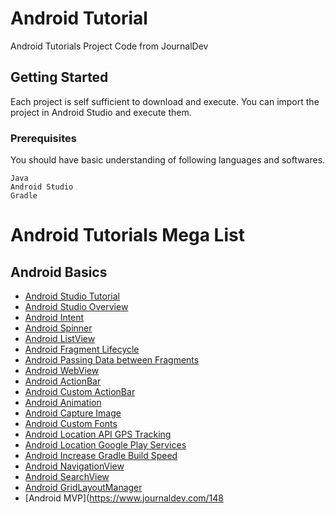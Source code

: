 # Android Tutorial

Android Tutorials Project Code from JournalDev

## Getting Started

Each project is self sufficient to download and execute. You can import the project in Android Studio and execute them.

### Prerequisites

You should have basic understanding of following languages and softwares.

```
Java
Android Studio
Gradle
```

# Android Tutorials Mega List

## Android Basics
* [Android Studio Tutorial](https://www.journaldev.com/8988/android-studio-tutorial-hello-world-app)
* [Android Studio Overview](https://www.journaldev.com/9319/android-studio-project-structure-compiler-proguard)
* [Android Intent](https://www.journaldev.com/9044/android-intent-handling-between-activities-example-tutorial)
* [Android Spinner](https://www.journaldev.com/9231/android-spinner-drop-down-list)
* [Android ListView](https://www.journaldev.com/9247/android-listview-example-tutorial)
* [Android Fragment Lifecycle](https://www.journaldev.com/9266/android-fragment-lifecycle)
* [Android Passing Data between Fragments](https://www.journaldev.com/14207/android-passing-data-between-fragments)
* [Android WebView](https://www.journaldev.com/9333/android-webview-example-tutorial)
* [Android ActionBar](https://www.journaldev.com/9357/android-actionbar-example-tutorial)
* [Android Custom ActionBar](https://www.journaldev.com/9952/android-custom-action-bar-example-tutorial)
* [Android Animation](https://www.journaldev.com/9481/android-animation-example)
* [Android Capture Image](https://www.journaldev.com/13270/android-capture-image-camera-gallery)
* [Android Custom Fonts](https://www.journaldev.com/13291/android-custom-fonts-tutorial)
* [Android Location API GPS Tracking](https://www.journaldev.com/13325/android-location-api-tracking-gps)
* [Android Location Google Play Services](https://www.journaldev.com/13347/android-location-google-play-services)
* [Android Increase Gradle Build Speed](https://www.journaldev.com/12333/increase-gradle-build-speed)
* [Android NavigationView](https://www.journaldev.com/12648/navigationview-android)
* [Android SearchView](https://www.journaldev.com/12478/android-searchview-example-tutorial)
* [Android GridLayoutManager](https://www.journaldev.com/13792/android-gridlayoutmanager-example)
* [Android MVP](https://www.journaldev.com/148
